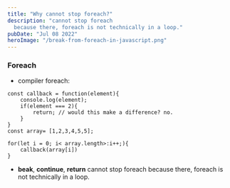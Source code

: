 ```yaml
---
title: "Why cannot stop foreach?"
description: "cannot stop foreach
  because there, foreach is not technically in a loop."
pubDate: "Jul 08 2022"
heroImage: "/break-from-foreach-in-javascript.png"
---
```


### Foreach

- compiler foreach:

```
const callback = function(element){
    console.log(element);
    if(element === 2){
        return; // would this make a difference? no.
    }
}
const array= [1,2,3,4,5,5];

for(let i = 0; i< array.length>:i++;){
    callback(array[i])
}
```

- **beak**, **continue**, **return** cannot stop foreach
  because there, foreach is not technically in a loop.
